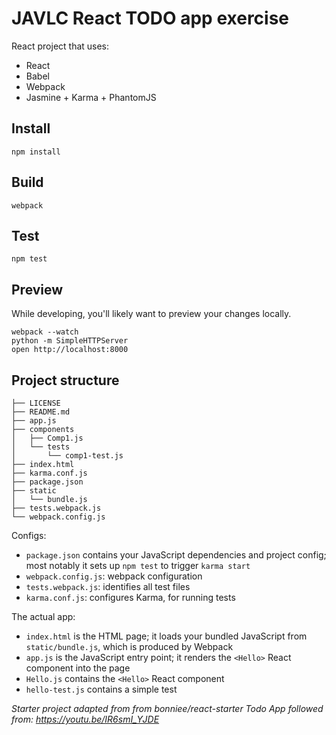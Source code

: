 
# JAVLC React TODO app exercise

React project that uses:
- React
- Babel
- Webpack
- Jasmine + Karma + PhantomJS

## Install
```
npm install
```

## Build
```
webpack
```

## Test
```
npm test
```

## Preview
While developing, you'll likely want to preview your changes locally.
```
webpack --watch
python -m SimpleHTTPServer
open http://localhost:8000
```

## Project structure
```
├── LICENSE
├── README.md
├── app.js
├── components
│   ├── Comp1.js
│   └── tests
│       └── comp1-test.js
├── index.html
├── karma.conf.js
├── package.json
├── static
│   └── bundle.js
├── tests.webpack.js
└── webpack.config.js
```

Configs:

- `package.json` contains your JavaScript dependencies and project config; most notably it sets up `npm test` to trigger `karma start`
- `webpack.config.js`: webpack configuration
- `tests.webpack.js`: identifies all test files
- `karma.conf.js`: configures Karma, for running tests

The actual app:

- `index.html` is the HTML page; it loads your bundled JavaScript from `static/bundle.js`, which is produced by Webpack
- `app.js` is the JavaScript entry point; it renders the `<Hello>` React component into the page
- `Hello.js` contains the `<Hello>` React component
- `hello-test.js` contains a simple test

_Starter project adapted from from bonniee/react-starter_
_Todo App followed from: https://youtu.be/IR6smI_YJDE_
